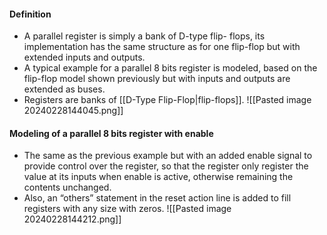 #### Definition
* A parallel register is simply a bank of D-type flip- flops, its implementation has the same structure as for one flip-flop but with extended inputs and outputs.
* A typical example for a parallel 8 bits register is modeled, based on the flip-flop model shown previously but with inputs and outputs are extended as buses.
* Registers are banks of [[D-Type Flip-Flop|flip-flops]].
![[Pasted image 20240228144045.png]]


#### Modeling of a parallel 8 bits register with enable
* The same as the previous example but with an added enable signal to provide control over the register, so that the register only register the value at its inputs when enable is active, otherwise remaining the contents unchanged.
* Also, an “others” statement in the reset action line is added to fill registers with any size with zeros.
![[Pasted image 20240228144212.png]]

